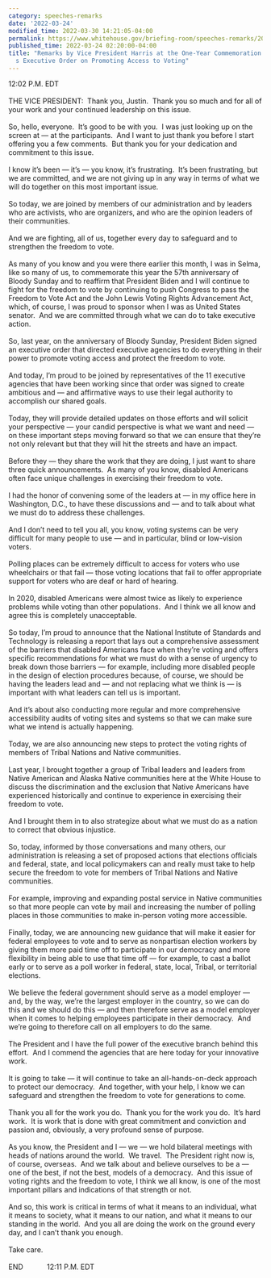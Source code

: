 ```yaml
---
category: speeches-remarks
date: '2022-03-24'
modified_time: 2022-03-30 14:21:05-04:00
permalink: https://www.whitehouse.gov/briefing-room/speeches-remarks/2022/03/24/remarks-by-vice-president-harris-at-the-one-year-commemoration-of-the-presidents-executive-order-on-promoting-access-to-voting/
published_time: 2022-03-24 02:20:00-04:00
title: "Remarks by Vice President Harris at the One-Year Commemoration of the President\u2019\
  s Executive Order on Promoting Access to Voting"
---
```

 
12:02 P.M. EDT  
   
THE VICE PRESIDENT:  Thank you, Justin.  Thank you so much and for all
of your work and your continued leadership on this issue.   
   
So, hello, everyone.  It’s good to be with you.  I was just looking up
on the screen at — at the participants.  And I want to just thank you
before I start offering you a few comments.  But thank you for your
dedication and commitment to this issue.  
   
I know it’s been — it’s — you know, it’s frustrating.  It’s been
frustrating, but we are committed, and we are not giving up in any way
in terms of what we will do together on this most important issue.  
   
So today, we are joined by members of our administration and by leaders
who are activists, who are organizers, and who are the opinion leaders
of their communities.  
   
And we are fighting, all of us, together every day to safeguard and to
strengthen the freedom to vote.  
   
As many of you know and you were there earlier this month, I was in
Selma, like so many of us, to commemorate this year the 57th anniversary
of Bloody Sunday and to reaffirm that President Biden and I will
continue to fight for the freedom to vote by continuing to push Congress
to pass the Freedom to Vote Act and the John Lewis Voting Rights
Advancement Act, which, of course, I was proud to sponsor when I was as
United States senator.  And we are committed through what we can do to
take executive action.  
   
So, last year, on the anniversary of Bloody Sunday, President Biden
signed an executive order that directed executive agencies to do
everything in their power to promote voting access and protect the
freedom to vote.  
   
And today, I’m proud to be joined by representatives of the 11 executive
agencies that have been working since that order was signed to create
ambitious and — and affirmative ways to use their legal authority to
accomplish our shared goals.  
   
Today, they will provide detailed updates on those efforts and will
solicit your perspective — your candid perspective is what we want and
need — on these important steps moving forward so that we can ensure
that they’re not only relevant but that they will hit the streets and
have an impact.   
   
Before they — they share the work that they are doing, I just want to
share three quick announcements.  As many of you know, disabled
Americans often face unique challenges in exercising their freedom to
vote.  
   
I had the honor of convening some of the leaders at — in my office here
in Washington, D.C., to have these discussions and — and to talk about
what we must do to address these challenges.   
   
And I don’t need to tell you all, you know, voting systems can be very
difficult for many people to use — and in particular, blind or
low-vision voters.  
   
Polling places can be extremely difficult to access for voters who use
wheelchairs or that fail — those voting locations that fail to offer
appropriate support for voters who are deaf or hard of hearing.  
   
In 2020, disabled Americans were almost twice as likely to experience
problems while voting than other populations.  And I think we all know
and agree this is completely unacceptable.  
   
So today, I’m proud to announce that the National Institute of Standards
and Technology is releasing a report that lays out a comprehensive
assessment of the barriers that disabled Americans face when they’re
voting and offers specific recommendations for what we must do with a
sense of urgency to break down those barriers — for example, including
more disabled people in the design of election procedures because, of
course, we should be having the leaders lead and — and not replacing
what we think is — is important with what leaders can tell us is
important.  
   
And it’s about also conducting more regular and more comprehensive
accessibility audits of voting sites and systems so that we can make
sure what we intend is actually happening.  
   
Today, we are also announcing new steps to protect the voting rights of
members of Tribal Nations and Native communities.  
   
Last year, I brought together a group of Tribal leaders and leaders from
Native American and Alaska Native communities here at the White House to
discuss the discrimination and the exclusion that Native Americans have
experienced historically and continue to experience in exercising their
freedom to vote.  
   
And I brought them in to also strategize about what we must do as a
nation to correct that obvious injustice.  
   
So, today, informed by those conversations and many others, our
administration is releasing a set of proposed actions that elections
officials and federal, state, and local policymakers can and really must
take to help secure the freedom to vote for members of Tribal Nations
and Native communities.  
   
For example, improving and expanding postal service in Native
communities so that more people can vote by mail and increasing the
number of polling places in those communities to make in-person voting
more accessible.  
   
Finally, today, we are announcing new guidance that will make it easier
for federal employees to vote and to serve as nonpartisan election
workers by giving them more paid time off to participate in our
democracy and more flexibility in being able to use that time off — for
example, to cast a ballot early or to serve as a poll worker in federal,
state, local, Tribal, or territorial elections.   
   
We believe the federal government should serve as a model employer —
and, by the way, we’re the largest employer in the country, so we can do
this and we should do this — and then therefore serve as a model
employer when it comes to helping employees participate in their
democracy.  And we’re going to therefore call on all employers to do the
same.    
   
The President and I have the full power of the executive branch behind
this effort.  And I commend the agencies that are here today for your
innovative work.   
   
It is going to take — it will continue to take an all-hands-on-deck
approach to protect our democracy.  And together, with your help, I know
we can safeguard and strengthen the freedom to vote for generations to
come.  
   
Thank you all for the work you do.  Thank you for the work you do.  It’s
hard work.  It is work that is done with great commitment and conviction
and passion and, obviously, a very profound sense of purpose.   
   
As you know, the President and I — we — we hold bilateral meetings with
heads of nations around the world.  We travel.  The President right now
is, of course, overseas.  And we talk about and believe ourselves to be
a — one of the best, if not the best, models of a democracy.  And this
issue of voting rights and the freedom to vote, I think we all know, is
one of the most important pillars and indications of that strength or
not.  
   
And so, this work is critical in terms of what it means to an
individual, what it means to society, what it means to our nation, and
what it means to our standing in the world.  And you all are doing the
work on the ground every day, and I can’t thank you enough.   
   
Take care.  
   
END            12:11 P.M. EDT
